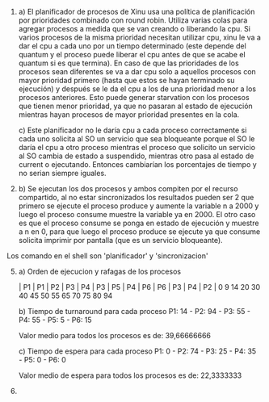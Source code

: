 1.  a) El planificador de procesos de Xinu usa una política de planificación por prioridades combinado con round robin. Utiliza varias colas para agregar procesos a medida que se van creando o liberando la cpu. Si varios procesos de la misma prioridad necesitan utilizar cpu, xinu le va a dar el cpu a cada uno por un tiempo determinado (este depende del quantum y el proceso puede liberar el cpu antes de que se acabe el quantum si es que termina). En caso de que las prioridades de los procesos sean diferentes se va a dar cpu solo a aquellos procesos con mayor prioridad primero (hasta que estos se hayan terminado su ejecución) y después se le da el cpu a los de una prioridad menor a los procesos anteriores. Esto puede generar starvation con los procesos que tienen menor prioridad, ya que no pasaran al estado de ejecución mientras hayan procesos de mayor prioridad presentes en la cola.

    c) Este planificador no le daría cpu a cada proceso correctamente si cada uno solicita al SO un servicio que sea bloqueante porque el SO le daría el cpu a otro proceso mientras el proceso que solicito un servicio al SO cambia de estado a suspendido, mientras otro pasa al estado de current o ejecutando. Entonces cambiarían los porcentajes de tiempo y no serian siempre iguales.

2.  b) Se ejecutan los dos procesos y ambos compiten por el recurso compartido, al no estar sincronizados los resultados pueden ser 2 que primero se ejecute el proceso produce y aumente la variable n a 2000 y luego el proceso consume muestre la variable ya en 2000.
    El otro caso es que el proceso consume se ponga en estado de ejecución y muestre a n en 0, para que luego el proceso produce se ejecute ya que consume solicita imprimir por pantalla (que es un servicio bloqueante).
    
Los comando en el shell son 'planificador' y 'sincronizacion'

5. a) Orden de ejecucion y rafagas de los procesos

    |   P1  | P1 |  P2  |   P3  |   P4  |   P3  |  P5  |    P4  |   P6  |   P6  | P3 | P4 |     P2       |
    0       9    14     20      30      40      45     50       55      65      70   75   80             94
    
   b) Tiempo de turnaround para cada proceso 
   P1: 14 - P2: 94 - P3: 55 - P4: 55 - P5: 5 - P6: 15

      Valor medio para todos los procesos es de: 39,66666666 

   c) Tiempo de espera para cada proceso 
   P1: 0 - P2: 74 - P3: 25 - P4: 35 - P5: 0 - P6: 0

      Valor medio de espera para todos los procesos es de: 22,3333333

6) 


